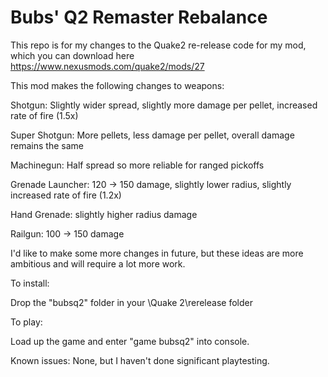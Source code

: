 # Bubs' Q2 Remaster Rebalance

This repo is for my changes to the Quake2 re-release code for my mod, which you can download here https://www.nexusmods.com/quake2/mods/27

This mod makes the following changes to weapons:

Shotgun: Slightly wider spread, slightly more damage per pellet, increased rate of fire (1.5x)

Super Shotgun: More pellets, less damage per pellet, overall damage remains the same

Machinegun: Half spread so more reliable for ranged pickoffs

Grenade Launcher: 120 -> 150 damage, slightly lower radius, slightly increased rate of fire (1.2x)

Hand Grenade: slightly higher radius damage

Railgun: 100 -> 150 damage

I'd like to make some more changes in future, but these ideas are more ambitious and will require a lot more work.

To install:

Drop the "bubsq2" folder in your \Quake 2\rerelease folder

To play:

Load up the game and enter "game bubsq2" into console. 

Known issues:
None, but I haven't done significant playtesting.
